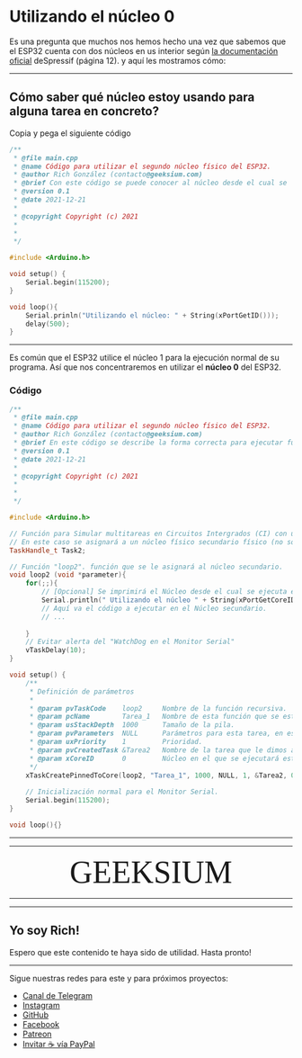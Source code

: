# Utilizando el núcleo 0

Es una pregunta que muchos nos hemos hecho una vez que sabemos que el ESP32 cuenta con dos núcleos en us interior según [la documentación oficial](https://www.espressif.com/sites/default/files/documentation/esp32_datasheet_en.pdf) deSpressif (página 12). y aquí les mostramos cómo:

---

## Cómo saber qué núcleo estoy usando para alguna tarea en concreto?

Copia y pega el siguiente código

``` cpp
/**
 * @file main.cpp
 * @name Código para utilizar el segundo núcleo físico del ESP32.
 * @author Rich González (contacto@geeksium.com)
 * @brief Con este código se puede conocer al núcleo desde el cual se  ejecuta el programa principal.
 * @version 0.1
 * @date 2021-12-21
 * 
 * @copyright Copyright (c) 2021
 * 
 * 
 */

#include <Arduino.h>

void setup() {
    Serial.begin(115200);
}

void loop(){
    Serial.prinln("Utilizando el núcleo: " + String(xPortGetID()));
    delay(500);
}
```

---

Es común que el ESP32 utilice el núcleo 1 para la ejecución normal de su programa. Así que nos concentraremos en utilizar el **núcleo 0** del ESP32.

### Código

``` cpp
/**
 * @file main.cpp
 * @name Código para utilizar el segundo núcleo físico del ESP32.
 * @author Rich González (contacto@geeksium.com)
 * @brief En este código se describe la forma correcta para ejecutar funciones en el segundo núcleo del ESP32, mediante el uso de RTOS (Real-time Operative System).
 * @version 0.1
 * @date 2021-12-21
 * 
 * @copyright Copyright (c) 2021
 * 
 * 
 */

#include <Arduino.h>

// Función para Simular multitareas en Circuitos Intergrados (CI) con un sólo núcleo (RTOS).
// En este caso se asignará a un núcleo físico secundario físico (no sólo simulado).
TaskHandle_t Task2;

// Función "loop2". función que se le asignará al núcleo secundario.
void loop2 (void *parameter){
    for(;;){
        // [Opcional] Se imprimirá el Núcleo desde el cual se ejecuta esta tarea.
        Serial.println(" Utilizando el núcleo " + String(xPortGetCoreID()));
        // Aquí va el código a ejecutar en el Núcleo secundario.
        // ...
        
    }
    // Evitar alerta del "WatchDog en el Monitor Serial"
    vTaskDelay(10);
}

void setup() {
    /**
     * Definición de parámetros
     * 
     * @param pvTaskCode    loop2     Nombre de la función recursiva.
     * @param pcName        Tarea_1   Nombre de esta función que se està definiendo, puede cambiarse.
     * @param usStackDepth  1000      Tamaño de la pila.
     * @param pvParameters  NULL      Parámetros para esta tarea, en este caso son NULOS.
     * @param uxPriority    1         Prioridad.
     * @param pvCreatedTask &Tarea2   Nombre de la tarea que le dimos a la "TaskHandler_t" (se definió después del #include <Arduino.h>).
     * @param xCoreID       0         Núcleo en el que se ejecutará esta tarea, en este caso el núcleo 0.
     */
    xTaskCreatePinnedToCore(loop2, "Tarea_1", 1000, NULL, 1, &Tarea2, 0);
    
    // Inicialización normal para el Monitor Serial.
    Serial.begin(115200);
}

void loop(){}
```

---

---

<div align="center">
    <span
    style="font-family:'bebas neue extrabold';
    font-size:4em;">
        GEEKSIUM
    </span>
</div>

---

---

## Yo soy Rich!

Espero que este contenido te haya sido de utilidad.
Hasta pronto!

---

Sigue nuestras redes para este y para próximos proyectos:

- [Canal de Telegram](https://t.me/geeksium)
- [Instagram](https://instagram.com/geeksium)
- [GitHub](https://github.com/geeksium)
- [Facebook](https://facebook.com/geeksium)
- [Patreon](https://patreon.com/geeksium)
- [Invitar ☕ vía PayPal](https://paypal.me/richglz?country.x=MX&locale.x=es_XC)